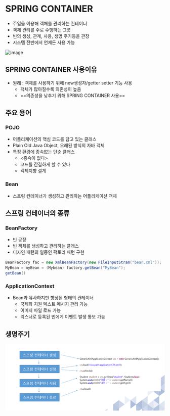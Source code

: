 



# SPRING CONTAINER

* 주입을 이용해 객체를 관리하는 컨테이너
* 객체 관리를 주로 수행하는 그릇
* 빈의 생성, 관계, 사용, 생명 주기등을 관장
* 시스템 전반에서 언제든 사용 가능



![image](C:\Users\student\Desktop\Study\Study\md_img\container-magic.png)

## SPRING CONTAINER 사용이유

* 원래 : 객체를 사용하기 위해 new생성자/getter setter 기능 사용
  * 객체가 많아질수록 의존성이 높음
  * ==의존성을 낮추기 위해 SPRING CONTAINER 사용==

## 주요 용어

### POJO

* 어플리케이션의 핵심 코드를 담고 있는 클래스
* Plain Old Java Object, 오래된 방식의 자바 객체
* 특정 환경에 종속없는 단순 클래스
  * <종속이 없다>
  * 코드를 간결하게 할 수 있다
  * 객체지향 설계

### Bean

* 스프링 컨테이너가 생성하고 관리하는 어플리케이션 객체



## 스프링 컨테이너의 종류

### BeanFactory

* 빈 공장
* 빈 객체를 생성하고 관리하는 클래스
* 디자인 패턴의 일종인 팩토리 패턴 구현

````java
BeanFactory fac = new XmlBeanFactory(new FileInputStram("bean.xml"));
MyBean = myBean = (Mybean) factory.getBean("MyBean");
getBean()
````

### ApplicationContext

* Bean과 유사하지만 향상된 형태의 컨테이너
  * 국제화 지원 텍스트 메시지 관리 가능
  * 이미지 파일 로드 가능
  * 리스너로 등록된 빈에게 이벤트 발생 통보 가능

## 생명주기

![img](../../md_img/이미지_4.png)



